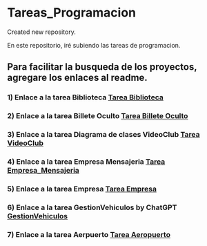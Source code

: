 # Tareas_Programacion
Created new repository.

En este repositorio, iré subiendo las tareas de programacion.
## Para facilitar la busqueda de los proyectos, agregare los enlaces al readme.

### 1) Enlace a la tarea Biblioteca [Tarea Biblioteca](src/BilleteOculto/)
### 2) Enlace a la tarea Billete Oculto [Tarea Billete Oculto](src/BilleteOculto/)
### 3) Enlace a la tarea Diagrama de clases VideoClub [Tarea VideoClub](src/VideoClub/)
### 4) Enlace a la tarea Empresa Mensajeria [Tarea Empresa_Mensajeria](src/Empresa_Mensajeria/)
### 5) Enlace a la tarea Empresa [Tarea Empresa](src/Empresa/)
### 6) Enlace a la tarea GestionVehiculos by ChatGPT [GestionVehiculos](src/GestionVehiculos/)
### 7) Enlace a la tarea Aerpuerto [Tarea Aeropuerto](src/Aeropuerto/)
